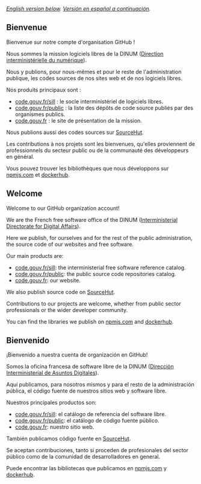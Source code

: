 *[English version below](#welcome). [Versión en español a continuación](#bienvenido).*

## Bienvenue

Bienvenue sur notre compte d'organisation GitHub !

Nous sommes la mission logiciels libres de la DINUM ([Direction interministérielle du numérique](https://www.numerique.gouv.fr/)).

Nous y publions, pour nous-mêmes et pour le reste de l'administration publique, les codes sources de nos sites web et de nos logiciels libres.

Nos produits principaux sont :

- [code.gouv.fr/sill](https://code.gouv.fr/sill) : le socle interministériel de logiciels libres.
- [code.gouv.fr/public](https://code.gouv.fr/public) : la liste des dépôts de code source publiés par des organismes publics.
- [code.gouv.fr](https://code.gouv.fr) : le site de présentation de la mission.

Nous publions aussi des codes sources sur [SourceHut](https://git.sr.ht/~codegouvfr/).

Les contributions à nos projets sont les bienvenues, qu'elles proviennent de professionnels du secteur public ou de la communauté des développeurs en général.

Vous pouvez trouver les bibliothèques que nous développons sur [npmjs.com](https://www.npmjs.com/search?q=%40codegouvfr) et [dockerhub](https://hub.docker.com/u/codegouvfr).

## Welcome

Welcome to our GitHub organization account!

We are the French free software office of the DINUM ([Interministerial Directorate for Digital Affairs](https://www.numerique.gouv.fr/)).

Here we publish, for ourselves and for the rest of the public administration, the source code of our websites and free software.

Our main products are:

- [code.gouv.fr/sill](https://code.gouv.fr/sill): the interministerial free software reference catalog.
- [code.gouv.fr/public](https://code.gouv.fr/public): the public source code repositories catalog.
- [code.gouv.fr](https://code.gouv.fr): our website.

We also publish source code on [SourceHut](https://git.sr.ht/~codegouvfr/).

Contributions to our projects are welcome, whether from public sector professionals or the wider developer community.

You can find the libraries we publish on [npmjs.com](https://www.npmjs.com/search?q=%40codegouvfr) and [dockerhub](https://hub.docker.com/u/codegouvfr).

## Bienvenido

¡Bienvenido a nuestra cuenta de organización en GitHub!

Somos la oficina francesa de software libre de la DINUM ([Dirección Interministerial de Asuntos Digitales](https://www.numerique.gouv.fr)).

Aquí publicamos, para nosotros mismos y para el resto de la administración pública, el código fuente de nuestros sitios web y software libre.

Nuestros principales productos son:

- [code.gouv.fr/sill](https://code.gouv.fr/sill): el catálogo de referencia del software libre.
- [code.gouv.fr/public](https://code.gouv.fr/public): el catálogo de código fuente público.
- [code.gouv.fr](https://code.gouv.fr): nuestro sitio web.

También publicamos código fuente en [SourceHut](https://git.sr.ht/~codegouvfr/).

Se aceptan contribuciones, tanto si proceden de profesionales del sector público como de la comunidad de desarrolladores en general.

Puede encontrar las bibliotecas que publicamos en [npmjs.com](https://www.npmjs.com/search?q=%40codegouvfr) y [dockerhub](https://hub.docker.com/u/codegouvfr).
